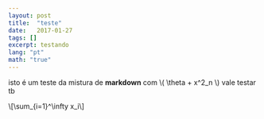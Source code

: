 ```yaml
---
layout: post
title:  "teste"
date:   2017-01-27
tags: []
excerpt: testando
lang: "pt"
math: "true"
---
```

isto é um teste da mistura de __markdown__ com <span>\\( \theta + x^2_n \\)</span> vale testar tb

<p>\[\sum_{i=1}^\infty x_i\]</p>
